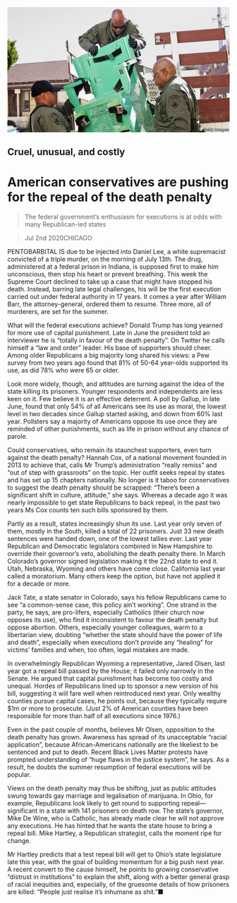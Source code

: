 ![](./images/20200704_USP003_0.jpg)

## Cruel, unusual, and costly

# American conservatives are pushing for the repeal of the death penalty

> The federal government’s enthusiasm for executions is at odds with many Republican-led states

> Jul 2nd 2020CHICAGO

PENTOBARBITAL IS due to be injected into Daniel Lee, a white supremacist convicted of a triple murder, on the morning of July 13th. The drug, administered at a federal prison in Indiana, is supposed first to make him unconscious, then stop his heart or prevent breathing. This week the Supreme Court declined to take up a case that might have stopped his death. Instead, barring late legal challenges, his will be the first execution carried out under federal authority in 17 years. It comes a year after William Barr, the attorney-general, ordered them to resume. Three more, all of murderers, are set for the summer.

What will the federal executions achieve? Donald Trump has long yearned for more use of capital punishment. Late in June the president told an interviewer he is “totally in favour of the death penalty”. On Twitter he calls himself a “law and order” leader. His base of supporters should cheer. Among older Republicans a big majority long shared his views: a Pew survey from two years ago found that 81% of 50-64 year-olds supported its use, as did 78% who were 65 or older.

Look more widely, though, and attitudes are turning against the idea of the state killing its prisoners. Younger respondents and independents are less keen on it. Few believe it is an effective deterrent. A poll by Gallup, in late June, found that only 54% of all Americans see its use as moral, the lowest level in two decades since Gallup started asking, and down from 60% last year. Pollsters say a majority of Americans oppose its use once they are reminded of other punishments, such as life in prison without any chance of parole.

Could conservatives, who remain its staunchest supporters, even turn against the death penalty? Hannah Cox, of a national movement founded in 2013 to achieve that, calls Mr Trump’s administration “really remiss” and “out of step with grassroots” on the topic. Her outfit seeks repeal by states and has set up 15 chapters nationally. No longer is it taboo for conservatives to suggest the death penalty should be scrapped: “There’s been a significant shift in culture, attitude,” she says. Whereas a decade ago it was nearly impossible to get state Republicans to back repeal, in the past two years Ms Cox counts ten such bills sponsored by them.

Partly as a result, states increasingly shun its use. Last year only seven of them, mostly in the South, killed a total of 22 prisoners. Just 33 new death sentences were handed down, one of the lowest tallies ever. Last year Republican and Democratic legislators combined in New Hampshire to override their governor’s veto, abolishing the death penalty there. In March Colorado’s governor signed legislation making it the 22nd state to end it. Utah, Nebraska, Wyoming and others have come close. California last year called a moratorium. Many others keep the option, but have not applied it for a decade or more.

Jack Tate, a state senator in Colorado, says his fellow Republicans came to see “a common-sense case, this policy ain’t working”. One strand in the party, he says, are pro-lifers, especially Catholics (their church now opposes its use), who find it inconsistent to favour the death penalty but oppose abortion. Others, especially younger colleagues, warm to a libertarian view, doubting “whether the state should have the power of life and death”, especially when executions don’t provide any “healing” for victims’ families and when, too often, legal mistakes are made.

In overwhelmingly Republican Wyoming a representative, Jared Olsen, last year got a repeal bill passed by the House; it failed only narrowly in the Senate. He argued that capital punishment has become too costly and unequal. Hordes of Republicans lined up to sponsor a new version of his bill, suggesting it will fare well when reintroduced next year. Only wealthy counties pursue capital cases, he points out, because they typically require $1m or more to prosecute. (Just 2% of American counties have been responsible for more than half of all executions since 1976.)

Even in the past couple of months, believes Mr Olsen, opposition to the death penalty has grown. Awareness has spread of its unacceptable “racial application”, because African-Americans nationally are the likeliest to be sentenced and put to death. Recent Black Lives Matter protests have prompted understanding of “huge flaws in the justice system”, he says. As a result, he doubts the summer resumption of federal executions will be popular.

Views on the death penalty may thus be shifting, just as public attitudes swung towards gay marriage and legalisation of marijuana. In Ohio, for example, Republicans look likely to get round to supporting repeal—significant in a state with 141 prisoners on death row. The state’s governor, Mike De Wine, who is Catholic, has already made clear he will not approve any executions. He has hinted that he wants the state house to bring a repeal bill. Mike Hartley, a Republican strategist, calls the moment ripe for change.

Mr Hartley predicts that a test repeal bill will get to Ohio’s state legislature late this year, with the goal of building momentum for a big push next year. A recent convert to the cause himself, he points to growing conservative “distrust in institutions” to explain the shift, along with a better general grasp of racial inequities and, especially, of the gruesome details of how prisoners are killed: “People just realise it’s inhumane as shit.”■